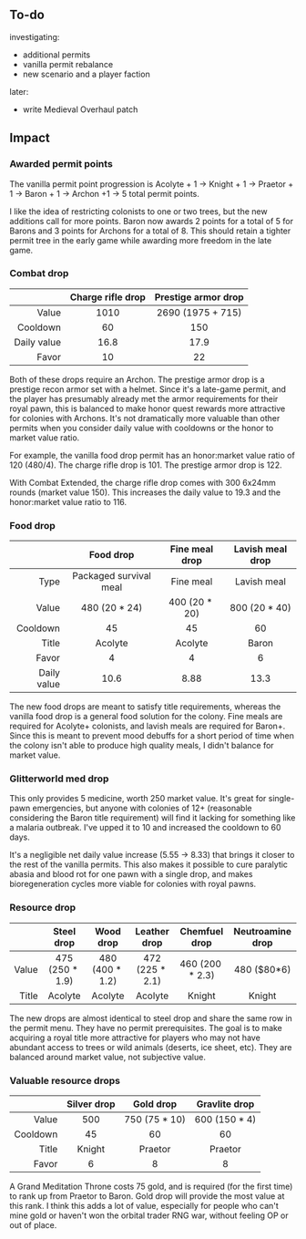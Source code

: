<!--[![GPLv3][badge-license]](https://www.gnu.org/licenses/gpl-3.0) -->
[badge-license]: https://img.shields.io/badge/License-GPLv3-lightgray
<!--![Supports Royalty][badge-dlc-royalty] supports Royalty DLC-->
[badge-dlc-royalty]: https://img.shields.io/badge/DLC-Royalty-gold
<!--![Supports Ideology][badge-dlc-ideology] supports Ideology DLC-->
[badge-dlc-ideology]: https://img.shields.io/badge/DLC-Ideology-indianred
<!--![Supports Biotech][badge-dlc-biotech] supports Biotech DLC-->
[badge-dlc-biotech]: https://img.shields.io/badge/DLC-Biotech-mediumturquoise
<!--![Supports Anomaly][badge-dlc-anomaly] supports Anomaly DLC-->
[badge-dlc-anomaly]: https://img.shields.io/badge/DLC-Anomaly-darkseagreen

## To-do
investigating:
- additional permits
- vanilla permit rebalance
- new scenario and a player faction

later:
- write Medieval Overhaul patch
## Impact
### Awarded permit points
The vanilla permit point progression is Acolyte + 1 -> Knight + 1 -> Praetor + 1 -> Baron + 1 -> Archon +1 -> 5 total permit points.

I like the idea of restricting colonists to one or two trees, but the new additions call for more points. Baron now awards 2 points for a total of 5 for Barons and 3 points for Archons for a total of 8. This should retain a tighter permit tree in the early game while awarding more freedom in the late game.

### Combat drop
|  | Charge rifle drop | Prestige armor drop |
|---:|:---:|:---:|
| Value | 1010 | 2690 ($1975+715$) |
| Cooldown | 60 | 150 |
| Daily value | 16.8 | 17.9 |
| Favor | 10 | 22 |

Both of these drops require an Archon. The prestige armor drop is a prestige recon armor set with a helmet. Since it's a late-game permit, and the player has presumably already met the armor requirements for their royal pawn, this is balanced to make honor quest rewards more attractive for colonies with Archons. It's not dramatically more valuable than other permits when you consider daily value with cooldowns or the honor to market value ratio.

For example, the vanilla food drop permit has an honor:market value ratio of 120 ($480/4$). The charge rifle drop is 101. The prestige armor drop is 122.

With Combat Extended, the charge rifle drop comes with 300 6x24mm rounds (market value 150). This increases the daily value to 19.3 and the honor:market value ratio to 116.

### Food drop
|  | Food drop | Fine meal drop | Lavish meal drop |
|---:|:---:|:---:|:---:|
| Type | Packaged survival meal | Fine meal | Lavish meal |
| Value | 480 ($20*24$) | 400 ($20*20$) | 800 ($20*40$) |
| Cooldown | 45 | 45 | 60 |
| Title | Acolyte | Acolyte | Baron |
| Favor | 4 | 4 | 6 |
| Daily value | 10.6 | 8.88 | 13.3 |

The new food drops are meant to satisfy title requirements, whereas the vanilla food drop is a general food solution for the colony. Fine meals are required for Acolyte+ colonists, and lavish meals are required for Baron+. Since this is meant to prevent mood debuffs for a short period of time when the colony isn't able to produce high quality meals, I didn't balance for market value.

### Glitterworld med drop
This only provides 5 medicine, worth 250 market value. It's great for single-pawn emergencies, but anyone with colonies of 12+ (reasonable considering the Baron title requirement) will find it lacking for something like a malaria outbreak. I've upped it to 10 and increased the cooldown to 60 days.

It's a negligible net daily value increase (5.55 -> 8.33) that brings it closer to the rest of the vanilla permits. This also makes it possible to cure paralytic abasia and blood rot for one pawn with a single drop, and makes bioregeneration cycles more viable for colonies with royal pawns.

### Resource drop
|  | Steel drop | Wood drop | Leather drop | Chemfuel drop | Neutroamine drop |
|---:|:---:|:---:|:---:|:---:|:---:|
| Value | 475 ($250*1.9$) | 480 ($400*1.2$) | 472 ($225*2.1$) | 460 ($200*2.3$) | 480 ($80*6)
| Title | Acolyte | Acolyte | Acolyte | Knight | Knight |

The new drops are almost identical to steel drop and share the same row in the permit menu. They have no permit prerequisites. The goal is to make acquiring a royal title more attractive for players who may not have abundant access to trees or wild animals (deserts, ice sheet, etc). They are balanced around market value, not subjective value.

### Valuable resource drops
|  | Silver drop | Gold drop | Gravlite drop |
|---:|:---:|:---:|:---:|
| Value | 500 | 750 ($75*10$) | 600 ($150*4$) |
| Cooldown | 45 | 60 | 60 |
| Title | Knight | Praetor | Praetor |
| Favor | 6 | 8 | 8 |

A Grand Meditation Throne costs 75 gold, and is required (for the first time) to rank up from Praetor to Baron. Gold drop will provide the most value at this rank. I think this adds a lot of value, especially for people who can't mine gold or haven't won the orbital trader RNG war, without feeling OP or out of place.